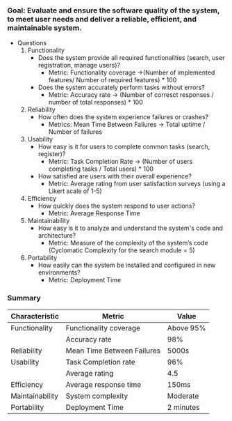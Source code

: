 ### Goal: **Evaluate and ensure the software quality of the system, to meet user needs and deliver a reliable, efficient, and maintainable system.**
- Questions
    1. Functionality
        - Does the system provide all required functionalities (search, user registration, manage users)?
            - Metric: Functionality coverage ->(Number of implemented features/ Number of required features) * 100
        - Does the system accurately perform tasks without errors?
            - Metric: Accuracy rate -> (Number of corresct responses / number of total responses) * 100
    2. Reliability 
        - How often does the system experience failures or crashes?
            - Metrics: Mean Time Between Failures -> Total uptime / Number of failures
    3. Usability
        - How easy is it for users to complete common tasks (search, register)?
            - Metric: Task Completion Rate -> (Number of users completing tasks / Total users) * 100
        - How satisfied are users with their overall experience?
            - Metric: Average rating from user satisfaction surveys (using a Likert scale of 1-5)
    4. Efficiency
        - How quickly does the system respond to user actions?
            -  Metric: Average Response Time
    5. Maintainability
        -  How easy is it to analyze and understand the system's code and architecture?
            -  Metric: Measure of the complexity of the system’s code (Cyclomatic Complexity for the search module = 5)
    6. Portability
        - How easily can the system be installed and configured in new environments?
            - Metric: Deployment Time

### **Summary**
| Characteristic  | Metric                     | Value      |
|-----------------|-----------------------------|------------|
| Functionality   | Functionality coverage      | Above 95%  |
|                 | Accuracy rate               | 98%        |
| Reliability     | Mean Time Between Failures  | 5000s      |
| Usability       | Task Completion rate        | 96%        |
|                 | Average rating              | 4.5        |
| Efficiency      | Average response time       | 150ms      |
| Maintainability | System complexity           | Moderate   |
| Portability     | Deployment Time             | 2 minutes  |
